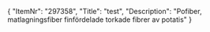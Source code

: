 {
  "ItemNr": "297358",
  "Title": "test",
  "Description": "Pofiber, matlagningsfiber finfördelade torkade fibrer av potatis"
}